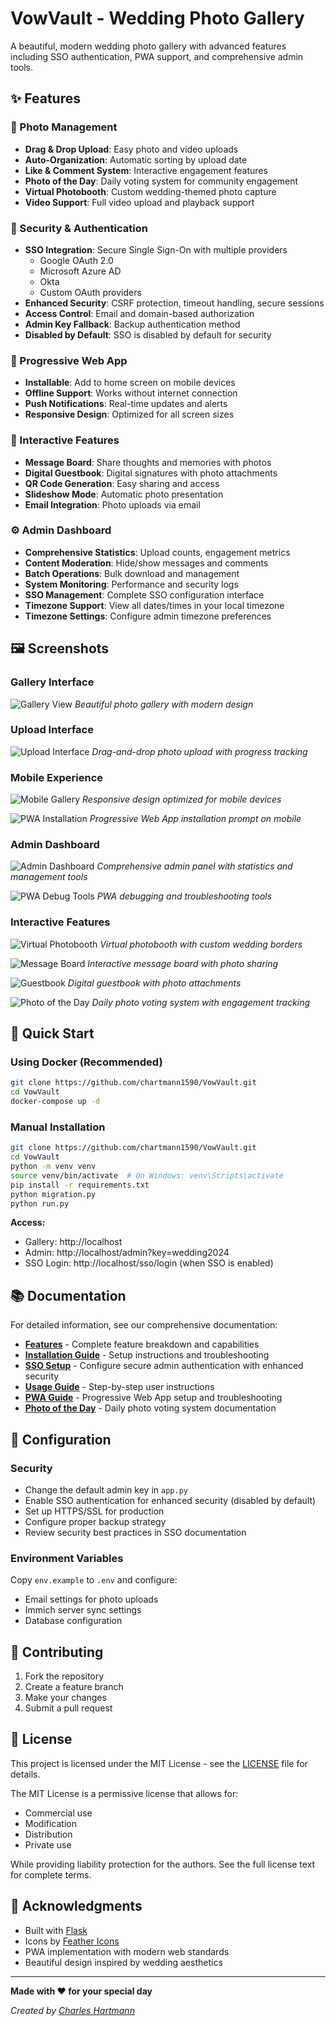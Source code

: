 # VowVault - Wedding Photo Gallery

A beautiful, modern wedding photo gallery with advanced features including SSO authentication, PWA support, and comprehensive admin tools.

## ✨ Features

### 📸 Photo Management
- **Drag & Drop Upload**: Easy photo and video uploads
- **Auto-Organization**: Automatic sorting by upload date
- **Like & Comment System**: Interactive engagement features
- **Photo of the Day**: Daily voting system for community engagement
- **Virtual Photobooth**: Custom wedding-themed photo capture
- **Video Support**: Full video upload and playback support

### 🔐 Security & Authentication
- **SSO Integration**: Secure Single Sign-On with multiple providers
  - Google OAuth 2.0
  - Microsoft Azure AD
  - Okta
  - Custom OAuth providers
- **Enhanced Security**: CSRF protection, timeout handling, secure sessions
- **Access Control**: Email and domain-based authorization
- **Admin Key Fallback**: Backup authentication method
- **Disabled by Default**: SSO is disabled by default for security

### 📱 Progressive Web App
- **Installable**: Add to home screen on mobile devices
- **Offline Support**: Works without internet connection
- **Push Notifications**: Real-time updates and alerts
- **Responsive Design**: Optimized for all screen sizes

### 🎨 Interactive Features
- **Message Board**: Share thoughts and memories with photos
- **Digital Guestbook**: Digital signatures with photo attachments
- **QR Code Generation**: Easy sharing and access
- **Slideshow Mode**: Automatic photo presentation
- **Email Integration**: Photo uploads via email

### ⚙️ Admin Dashboard
- **Comprehensive Statistics**: Upload counts, engagement metrics
- **Content Moderation**: Hide/show messages and comments
- **Batch Operations**: Bulk download and management
- **System Monitoring**: Performance and security logs
- **SSO Management**: Complete SSO configuration interface
- **Timezone Support**: View all dates/times in your local timezone
- **Timezone Settings**: Configure admin timezone preferences

## 🖼️ Screenshots

### Gallery Interface
![Gallery View](docs/screenshots/gallery-view.png)
*Beautiful photo gallery with modern design*

### Upload Interface
![Upload Interface](docs/screenshots/upload-interface.png)
*Drag-and-drop photo upload with progress tracking*

### Mobile Experience
![Mobile Gallery](docs/screenshots/mobile-gallery.png)
*Responsive design optimized for mobile devices*

![PWA Installation](docs/screenshots/pwa-install.png)
*Progressive Web App installation prompt on mobile*

### Admin Dashboard
![Admin Dashboard](docs/screenshots/admin-dashboard.png)
*Comprehensive admin panel with statistics and management tools*

![PWA Debug Tools](docs/screenshots/pwa-debug.png)
*PWA debugging and troubleshooting tools*

### Interactive Features
![Virtual Photobooth](docs/screenshots/photobooth.png)
*Virtual photobooth with custom wedding borders*

![Message Board](docs/screenshots/message-board.png)
*Interactive message board with photo sharing*

![Guestbook](docs/screenshots/guestbook.png)
*Digital guestbook with photo attachments*

![Photo of the Day](docs/screenshots/photo-of-day.png)
*Daily photo voting system with engagement tracking*

## 🚀 Quick Start

### Using Docker (Recommended)
```bash
git clone https://github.com/chartmann1590/VowVault.git
cd VowVault
docker-compose up -d
```

### Manual Installation
```bash
git clone https://github.com/chartmann1590/VowVault.git
cd VowVault
python -m venv venv
source venv/bin/activate  # On Windows: venv\Scripts\activate
pip install -r requirements.txt
python migration.py
python run.py
```

**Access:** 
- Gallery: http://localhost
- Admin: http://localhost/admin?key=wedding2024
- SSO Login: http://localhost/sso/login (when SSO is enabled)

## 📚 Documentation

For detailed information, see our comprehensive documentation:

- **[Features](docs/features.md)** - Complete feature breakdown and capabilities
- **[Installation Guide](docs/installation.md)** - Setup instructions and troubleshooting
- **[SSO Setup](docs/sso_setup.md)** - Configure secure admin authentication with enhanced security
- **[Usage Guide](docs/usage.md)** - Step-by-step user instructions
- **[PWA Guide](docs/pwa.md)** - Progressive Web App setup and troubleshooting
- **[Photo of the Day](docs/photo_of_day.md)** - Daily photo voting system documentation

## 🔧 Configuration

### Security
- Change the default admin key in `app.py`
- Enable SSO authentication for enhanced security (disabled by default)
- Set up HTTPS/SSL for production
- Configure proper backup strategy
- Review security best practices in SSO documentation

### Environment Variables
Copy `env.example` to `.env` and configure:
- Email settings for photo uploads
- Immich server sync settings
- Database configuration

## 🤝 Contributing

1. Fork the repository
2. Create a feature branch
3. Make your changes
4. Submit a pull request

## 📄 License

This project is licensed under the MIT License - see the [LICENSE](LICENSE) file for details.

The MIT License is a permissive license that allows for:
- Commercial use
- Modification
- Distribution
- Private use

While providing liability protection for the authors. See the full license text for complete terms.

## 🙏 Acknowledgments

- Built with [Flask](https://flask.palletsprojects.com/)
- Icons by [Feather Icons](https://feathericons.com/)
- PWA implementation with modern web standards
- Beautiful design inspired by wedding aesthetics

---

**Made with ❤️ for your special day**

*Created by [Charles Hartmann](https://github.com/chartmann1590)*